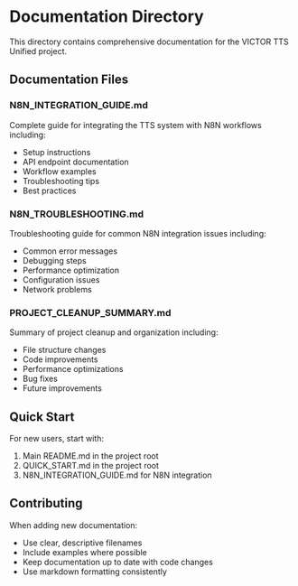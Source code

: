 # Documentation Directory

This directory contains comprehensive documentation for the VICTOR TTS Unified project.

## Documentation Files

### N8N_INTEGRATION_GUIDE.md
Complete guide for integrating the TTS system with N8N workflows including:
- Setup instructions
- API endpoint documentation
- Workflow examples
- Troubleshooting tips
- Best practices

### N8N_TROUBLESHOOTING.md
Troubleshooting guide for common N8N integration issues including:
- Common error messages
- Debugging steps
- Performance optimization
- Configuration issues
- Network problems

### PROJECT_CLEANUP_SUMMARY.md
Summary of project cleanup and organization including:
- File structure changes
- Code improvements
- Performance optimizations
- Bug fixes
- Future improvements

## Quick Start

For new users, start with:
1. Main README.md in the project root
2. QUICK_START.md in the project root
3. N8N_INTEGRATION_GUIDE.md for N8N integration

## Contributing

When adding new documentation:
- Use clear, descriptive filenames
- Include examples where possible
- Keep documentation up to date with code changes
- Use markdown formatting consistently 